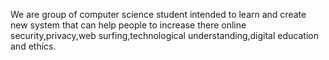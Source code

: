We are group of computer science student intended to learn and
create new system that can help people to increase there online
security,privacy,web surfing,technological understanding,digital
education and ethics.
